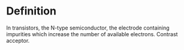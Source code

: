 # Definition

In transistors, the N-type semiconductor, the electrode containing
impurities which increase the number of available electrons. Contrast
acceptor.
